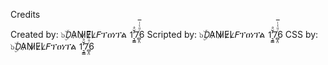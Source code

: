 Credits

Created by: ๖ۣۜ𝘋A̷N̷I̷E̷L̷𝘍ፕዐነፕል 1͉̱͇̓̆ͣ7̻̝̤ͬͧͭͥ̅6
Scripted by: ๖ۣۜ𝘋A̷N̷I̷E̷L̷𝘍ፕዐነፕል 1͉̱͇̓̆ͣ7̻̝̤ͬͧͭͥ̅6
CSS by: ๖ۣۜ𝘋A̷N̷I̷E̷L̷𝘍ፕዐነፕል 1͉̱͇̓̆ͣ7̻̝̤ͬͧͭͥ̅6